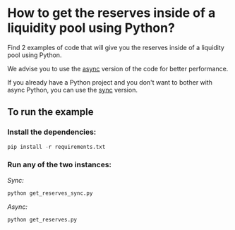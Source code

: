 # How to get the reserves inside of a liquidity pool using Python?

Find 2 examples of code that will give you the reserves inside of a liquidity pool using Python.

We advise you to use the [async](get_reserves.py) version of the code for
better performance.

If you already have a Python project and you don't want to bother with
async Python, you can use the [sync](get_reserves_sync.py) version.

## To run the example

### Install the dependencies:

```python
pip install -r requirements.txt
```

### Run any of the two instances:

_Sync:_
```bash
python get_reserves_sync.py
```

_Async:_
```bash
python get_reserves.py
```
